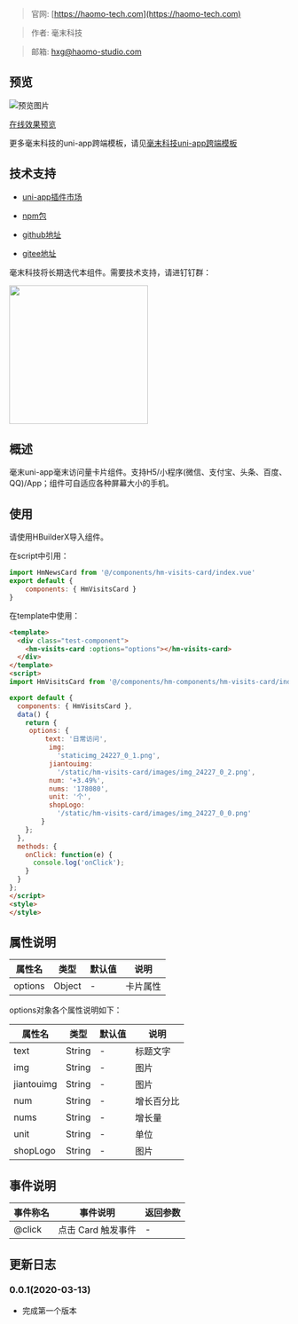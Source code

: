 > 官网: [https://haomo-tech.com](https://haomo-tech.com)

> 作者: 毫末科技

> 邮箱: hxg@haomo-studio.com

## 预览

![预览图片](http://downloads.haomo-tech.com/uniapp/hm-visits-card.png)

[在线效果预览](http://template.uniapp.haomo-tech.com/pages/haomo/test-component/hm-visits-card)

更多毫末科技的uni-app跨端模板，请见[毫末科技uni-app跨端模板](https://haomo-tech.com/sale.html)

## 技术支持

* [uni-app插件市场](https://ext.dcloud.net.cn/plugin?id=1424)

* [npm包](https://www.npmjs.com/package/hm-uniapp-visits-card)

* [github地址](https://github.com/haomo-studio/hm-uniapp-visits-card)

* [gitee地址](https://gitee.com/haomo/hm-uniapp-visits-card)

毫末科技将长期迭代本组件。需要技术支持，请进钉钉群：

<img width="250" src="http://downloads.haomo-tech.com/%E6%AF%AB%E6%9C%ABuniapp%E7%BB%84%E4%BB%B6%E6%8A%80%E6%9C%AF%E6%94%AF%E6%8C%81.jpg">

## 概述

毫末uni-app毫末访问量卡片组件。支持H5/小程序(微信、支付宝、头条、百度、QQ)/App；组件可自适应各种屏幕大小的手机。

## 使用

请使用HBuilderX导入组件。

在script中引用：

```javascript
import HmNewsCard from '@/components/hm-visits-card/index.vue'
export default {
    components: { HmVisitsCard }
}
```

在template中使用：

```html
<template>
  <div class="test-component">
    <hm-visits-card :options="options"></hm-visits-card>
  </div>
</template>
<script>
import HmVisitsCard from '@/components/hm-components/hm-visits-card/index.vue'

export default {
  components: { HmVisitsCard },
  data() {
    return {
     options: {
         text: '日常访问',
          img:
            'staticimg_24227_0_1.png',
          jiantouimg:
            '/static/hm-visits-card/images/img_24227_0_2.png',
          num: '+3.49%',
          nums: '178080',
          unit: '个',
          shopLogo:
            '/static/hm-visits-card/images/img_24227_0_0.png'
        }
    };
  },
  methods: {
    onClick: function(e) {
      console.log('onClick');
    }
  }
};
</script>
<style>
</style>
```

## 属性说明

| 属性名        | 类型     | 默认值 | 说明                                                                       |
|-----------   |---------|--------|----------------------------------------------------------------------------|
| options        | Object  | -      | 卡片属性                                                                   |

options对象各个属性说明如下：

| 属性名        | 类型     | 默认值 | 说明                                                                       |
|-----------   |---------|--------|----------------------------------------------------------------------------|
| text        | String  | -      | 标题文字                                                                   |
| img        | String  | -      | 图片                                                                   |
| jiantouimg        | String  | -      | 图片                                                                   |
| num        | String  | -      | 增长百分比                                                                   |
| nums        | String  | -      | 增长量                                                                   |
| unit        | String  | -      | 单位                                                                   |
| shopLogo        | String  | -      | 图片                                                                   |

## 事件说明

| 事件称名   | 事件说明           | 返回参数 |
|----------|--------------------|----------|
| @click   | 点击 Card 触发事件 | -        |

## 更新日志

### 0.0.1(2020-03-13)

* 完成第一个版本
